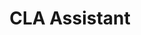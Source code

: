 ---
codehost: https://github.com/https://github.com/cla-assistant
logohandle: cla-assistantio
sort: cla-assistant
title: CLA Assistant
website: https://cla-assistant.io/
---